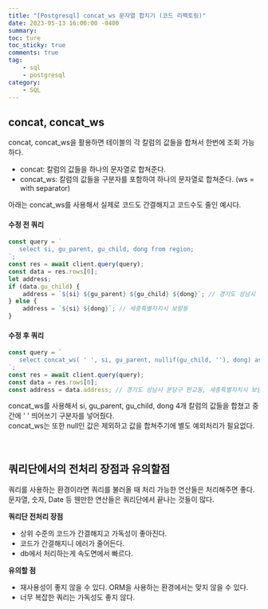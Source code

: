 ```yaml
---
title: "[Postgresql] concat_ws 문자열 합치기 (코드 리팩토링)"
date: 2023-05-13 16:00:00 -0400
summary:
toc: ture
toc_sticky: true
comments: true
tag:
    - sql
    - postgresql
category:
    - SQL
---
```


## concat, concat_ws

concat, concat_ws을 활용하면 테이블의 각 칼럼의 값들을 합쳐서 한번에 조회 가능하다.

-   concat: 칼럼의 값들을 하나의 문자열로 합쳐준다.
-   concat_ws: 칼럼의 값들을 구분자를 포함하여 하나의 문자열로 합쳐준다. (ws = with separator)

아래는 concat_ws를 사용해서 실제로 코드도 간결해지고 코드수도 줄인 예시다.

#### 수정 전 쿼리

```javascript
const query = `
   select si, gu_parent, gu_child, dong from region;
`;
const res = await client.query(query);
const data = res.rows[0];
let address;
if (data.gu_child) {
    address = `${si} ${gu_parent} ${gu_child} ${dong}`; // 경기도 성남시 분당구 판교동
} else {
    address = `${si} ${dong}`; // 세종특별자치시 보람동
}
```

#### 수정 후 쿼리

```javascript
const query = `
   select concat_ws( ' ', si, gu_parent, nullif(gu_child, ''), dong) as address from region;
`;
const res = await client.query(query);
const data = res.rows[0];
const address = data.address; // 경기도 성남시 분당구 판교동, 세종특별자치시 보람동
```

concat_ws를 사용해서 si, gu_parent, gu_child, dong 4개 칼럼의 값들을 합쳤고 중간에 ' ' 띄어쓰기 구분자를 넣어줬다. <br>
concat_ws는 또한 null인 값은 제외하고 값을 합쳐주기에 별도 예외처리가 필요없다. <br>

<br>

## 쿼리단에서의 전처리 장점과 유의할점

쿼리를 사용하는 환경이라면 쿼리를 불러올 때 처리 가능한 연산들은 처리해주면 좋다. <br>
문자열, 숫자, Date 등 웬만한 연산들은 쿼리단에서 끝나는 것들이 많다. <br>

**쿼리단 전처리 장점**

-   상위 수준의 코드가 간결해지고 가독성이 좋아진다.
-   코드가 간결해지니 에러가 줄어든다.
-   db에서 처리하는게 속도면에서 빠르다.

**유의할 점**

-   재사용성이 좋지 않을 수 있다. ORM을 사용하는 환경에서는 맞지 않을 수 있다.
-   너무 복잡한 쿼리는 가독성도 좋지 않다.
